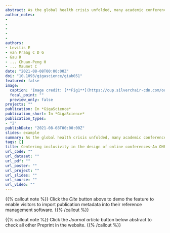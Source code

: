 ```yaml
---
abstract: As the global health crisis unfolded, many academic conferences moved online in 2020. This move has been hailed as a positive step towards inclusivity in its attenuation of economic, physical, and legal barriers and effectively enabled many individuals from groups that have traditionally been underrepresented to join and participate. A number of studies have outlined how moving online made it possible to gather a more global community and has increased opportunities for individuals with various constraints, e.g., caregiving responsibilities.Yet, the mere existence of online conferences is no guarantee that everyone can attend and participate meaningfully. In fact, many elements of an online conference are still significant barriers to truly diverse participation:the tools used can be inaccessible for some individuals; the scheduling choices can favour some geographical locations; the set-up of the conference can provide more visibility to well-established researchers and reduce opportunities for early-career researchers. While acknowledging the benefits of an online setting, especially for individuals who have traditionally been underrepresented or excluded, we recognize that fostering social justice requires inclusivity to actively be centered in every aspect of online conference design.Here, we draw from the literature and from our own experiences to identify practices that purposefully encourage a diverse community to attend, participate in, and lead online conferences. Reflecting on how to design more inclusive online events is especially important as multiple scientific organizations have announced that they will continue offering an online version of their event when in-person conferences can resume.
author_notes:
- 
- 
- 
- 
- 
authors:
- Levitis E
- van Praag C D G
- Gau R
- ... Chuan-Peng H
- ... Maumet C
date: "2021-08-08T00:00:00Z"
doi: "10.1093/gigascience/giab051"
featured: false
image:
  caption: 'Image credit: [**Fig1**](https://oup.silverchair-cdn.com/oup/backfile/Content_public/Journal/gigascience/10/8/10.1093_gigascience_giab051/2/m_giab051fig1.jpeg?Expires=1670373196&Signature=q38xT2IxejsraCAABMI0McCFSd~ZF7UZxVFDmFCGygRhtJw1OUaWDebKZTKvhMH73bgOZ9X4PNxb5oMyxRxu6XtOQlUS6OaNIIK43dMLZk72l1Lb9UGcy45KRTU9Tdvbfr6eOoiVIJ81QWElQxQ6bsBHP4HjqIY7zuI1DcANY2E9ilwiyiklA2ZiY7L~CX95iAOJstpj8iEOiw-roIdg1dZtfS1ovoW4rK5hEKS4Pqa4-dlFTPB7hLDkS8yiX4pm8i9JQwdvrEuuVxmEV-P9n93DrH6SRhZV~2UViNeIT3rn9a0NXlRW3sLAr8KpDA4R40-~uMkQd5Shh5maNWBUNA__&Key-Pair-Id=APKAIE5G5CRDK6RD3PGA)'
  focal_point: ""
  preview_only: false
projects: ""
publication: In *GigaScience*
publication_short: In *GigaScience*
publication_types: 
- "2"
publishDate: "2021-08-08T00:00:00Z"
slides: example
summary: As the global health crisis unfolded, many academic conferences moved online in 2020. This move has been hailed as a positive step towards inclusivity in its attenuation of economic, physical, and legal barriers and effectively enabled many individuals from groups that have traditionally been underrepresented to join and participate. 
tags: []
title: Centering inclusivity in the design of online conferences—An OHBM–Open Science perspective
url_code: ""
url_dataset: ""
url_pdf: ""
url_poster: ""
url_project: ""
url_slides: ""
url_source: ""
url_video: ""
---
```


{{% callout note %}}
Click the _Cite_ button above to demo the feature to enable visitors to import publication metadata into their reference management software.
{{% /callout %}}

{{% callout note %}}
Click the _Journal article_ button below abstract to check all other Preprint in the website.
{{% /callout %}}

